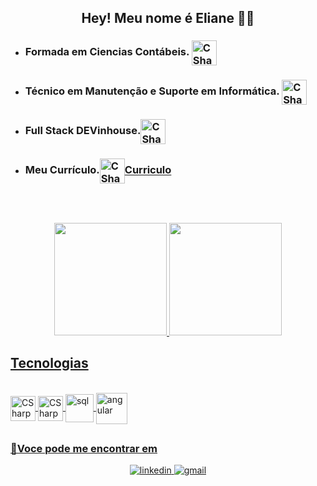 ## <div align="center"> Hey! Meu nome é Eliane 👩‍💻

- <h3>Formada em Ciencias Contábeis.  <img align="center" alt="CSharp" height="40" width="40" src="https://www.emojiall.com/images/120/samsung/2624.png"></h3>
- <h3>Técnico em Manutenção e Suporte em Informática. <img align="center" alt="CSharp" height="40" width="40" src="https://cdn-icons-png.flaticon.com/512/4359/4359772.png"> </h3>
- <h3>Full Stack DEVinhouse.<img align="center" alt="CSharp" height="40" width="40" src="https://img.icons8.com/external-flaticons-lineal-color-flat-icons/512/external-programming-new-media-flaticons-lineal-color-flat-icons-2.png"></h3>
- <h3>Meu Currículo.<img align="center" alt="CSharp" height="40" width="40" src="https://cdn-icons-png.flaticon.com/512/3559/3559565.png"><a href="https://elianehenri.github.io/curriculo-vitae/" target="_blank" rel="external">Curriculo</a></h3>
</br>

  ##
<div align="center">
  <a href="https://https://github.com/Elianehenri">
  <img height="180em" src="https://github-readme-stats.vercel.app/api?username=Elianehenri&show_icons=true&theme=algolia&include_all_commits=true&count_private=true"/>
  <img height="180em" src="https://github-readme-stats.vercel.app/api/top-langs/?username=Elianehenri&layout=compact&langs_count=7&theme=algolia"/>
</div>

<div>
<h2>Tecnologias</h2>
<div style="display: inline_block"><br>
  <img align="center" alt="CSharp" height="40" width="40" src="https://cdn-icons-png.flaticon.com/512/6132/6132221.png">
  <img align="center" alt="CSharp" height="40" width="40" src="https://adrianwilczynski.gallerycdn.vsassets.io/extensions/adrianwilczynski/asp-net-core-snippet-pack/1.51.0/1586892181474/Microsoft.VisualStudio.Services.Icons.Default">
  <img align="center" alt="sql" height="45" width="45" src="https://cdn-icons-png.flaticon.com/512/4492/4492311.png">
  <img align="center" alt="angular" height="50" width="50" src="https://miro.medium.com/max/256/1*3H6_a9Srb655m3NiqlbbKQ.png">
</div>

## <h3> 📩Voce pode me encontrar em </h3>
<div align="center">
<a href="https://www.linkedin.com/in/eliane-henriqueta-677b991a4/" target="_blank">
<img src=https://img.shields.io/badge/linkedin-%231E77B5.svg?&style=for-the-badge&logo=linkedin&logoColor=white alt=linkedin style="margin-bottom: 5px;" />
</a>
<a href="mailto:elianehenriqueta@gmail.com">
<img alt=gmail src="https://img.shields.io/badge/Gmail-D14836?style=for-the-badge&logo=gmail&logoColor=white"/>
</a>


